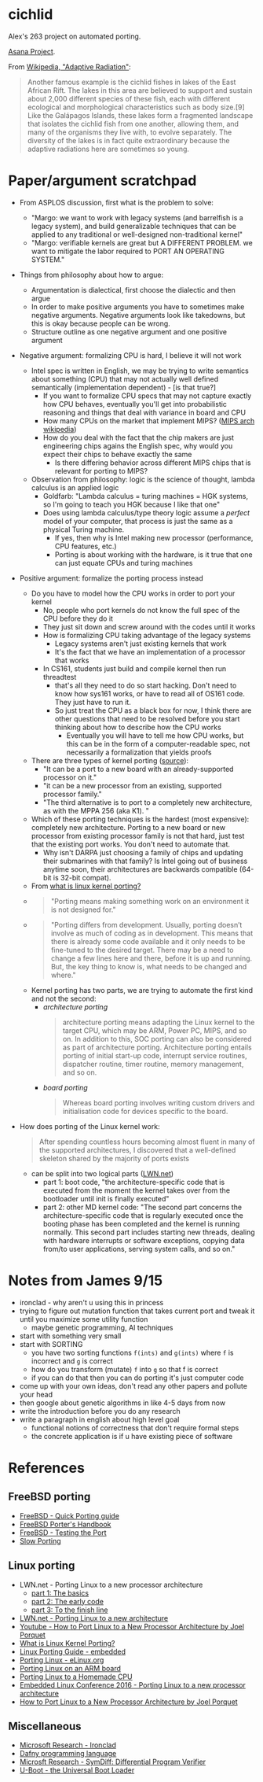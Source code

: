 # cichlid

Alex's 263 project on automated porting.

[Asana Project](https://app.asana.com/0/430530769407377/430530769407377).

From [Wikipedia, "Adaptive
Radiation"](https://en.wikipedia.org/wiki/Adaptive_radiation#Cichlid_fish):

> Another famous example is the cichlid fishes in lakes of the East African
Rift. The lakes in this area are believed to support and sustain about 2,000
different species of these fish, each with different ecological and
morphological characteristics such as body size.[9] Like the Galápagos Islands,
these lakes form a fragmented landscape that isolates the cichlid fish from one
another, allowing them, and many of the organisms they live with, to evolve
separately. The diversity of the lakes is in fact quite extraordinary because
the adaptive radiations here are sometimes so young.

# Paper/argument scratchpad

- From ASPLOS discussion, first what is the problem to solve:
    - "Margo: we want to work with legacy systems (and
    barrelfish is a legacy system), and build generalizable techniques that can be
    applied to any traditional or well-designed non-traditional kernel"
    - "Margo: verifiable kernels are great but A DIFFERENT PROBLEM. we want
    to mitigate the labor required to PORT AN OPERATING SYSTEM."

- Things from philosophy about how to argue:
    - Argumentation is dialectical, first choose the dialectic and then argue
    - In order to make positive arguments you have to sometimes make negative
    arguments. Negative arguments look like takedowns, but this is okay because
    people can be wrong.
    - Structure outline as one negative argument and one positive argument

- Negative argument: formalizing CPU is hard, I believe it will not work
    - Intel spec is written in English, we may be trying to write semantics
    about something (CPU) that may not actually well defined semantically (implementation
    dependent) - [is that true?]
        - If you want to formalize CPU specs that may not capture exactly how
        CPU behaves, eventually you'll get into probabilistic reasoning and
        things that deal with variance in board and CPU
        - How many CPUs on the market that implement MIPS? ([MIPS arch
        wikipedia](https://en.wikipedia.org/wiki/MIPS_architecture)) 
        - How do you deal with the fact that the chip makers are just
        engineering chips agains the English spec, why would you expect their chips to
        behave exactly the same
            - Is there differing behavior across different MIPS chips that is
            relevant for porting to MIPS?
    - Observation from philosophy: logic is the science of thought, lambda
    calculus is an applied logic
        - Goldfarb: "Lambda calculus = turing machines = HGK systems, so I'm going
        to teach you HGK because I like that one"
        - Does using lambda calculus/type theory logic assume a *perfect* model of
        your computer, that process is just the same as a physical Turing machine.
            - If yes, then why is Intel making new processor (performance, CPU features, etc.)
            - Porting is about working with the hardware, is it true that one
            can just equate CPUs and turing machines

- Positive argument: formalize the porting process instead
    - Do you have to model how the CPU works in order to port your kernel
        - No, people who port kernels do not know the full spec of the CPU before they do it
        - They just sit down and screw around with the codes until it works
        - How is formalizing CPU taking advantage of the legacy systems
            - Legacy systems aren't just existing kernels that work
            - It's the fact that we have an implementation of a processor that works
        - In CS161, students just build and compile kernel then run threadtest
            - that's all they need to do so start hacking. Don't need to know how sys161
            works, or have to read all of OS161 code. They just have to run it.
            - So just treat the CPU as a black box for now, I think there are
            other questions that need to be resolved before you start thinking about how to
            describe how the CPU works
                - Eventually you will have to tell me how CPU works, but this
                can be in the form of a computer-readable spec, not necessarily a formalization
                that yields proofs
    - There are three types of kernel porting ([source](https://lwn.net/Articles/597351/)):
        - "It can be a port to a new board with an already-supported processor on it."
        - "it can be a new processor from an existing, supported processor family."
        - "The third alternative is to port to a completely new architecture, as
        with the MPPA 256 (aka K1). "
    - Which of these porting techniques is the hardest (most expensive):
    completely new architecture. Porting to a new board or new processor from
    existing processor family is not that hard, just test that the existing port
    works. You don't need to automate that.
        - Why isn't DARPA just choosing a family of chips and updating their
        submarines with that family? Is Intel going out of business anytime
        soon, their architectures are backwards compatible (64-bit is 32-bit compat).
    - From [what is linux kernel
    porting?](http://opensourceforu.com/2014/09/what-is-linux-kernel-porting/)
    * > "Porting means making something work on an environment it is not designed for."
    * > "Porting differs from development. Usually, porting doesn’t involve as much of
    coding as in development. This means that there is already some code available
    and it only needs to be fine-tuned to the desired target. There may be a need
    to change a few lines here and there, before it is up and running. But, the key
    thing to know is, what needs to be changed and where."
    - Kernel porting has two parts, we are trying to automate the first kind and
    not the second: 
        - *architecture porting*
            > architecture porting means adapting the Linux kernel to the target
            CPU, which may be ARM, Power PC, MIPS, and so on. In addition to this, SOC
            porting can also be considered as part of architecture porting. 
            > Architecture porting entails porting of initial start-up code,
            interrupt service routines, dispatcher routine, timer routine, memory
            management, and so on.
        - *board porting*
            > Whereas board porting involves writing custom drivers and
            initialisation code for devices specific to the board.

- How does porting of the Linux kernel work:
    > After spending countless hours becoming almost fluent in many of the
    supported architectures, I discovered that a well-defined skeleton shared by
    the majority of ports exists
    - can be split into two logical parts ([LWN.net](https://lwn.net/Articles/654783/))
        - part 1: boot code, "the architecture-specific code that is executed
        from the moment the kernel takes over from the bootloader until init is finally
        executed"
        - part 2: other MD kernel code: "The second part concerns the
        architecture-specific code that is regularly executed once the booting phase
        has been completed and the kernel is running normally. This second part
        includes starting new threads, dealing with hardware interrupts or software
        exceptions, copying data from/to user applications, serving system calls, and
        so on."

# Notes from James 9/15

- ironclad - why aren't u using this in princess
- trying to figure out mutation function that takes current port and tweak it
until you maximize some utility function
    - maybe genetic programming, AI techniques
- start with something very small
- start with SORTING
    - you have two sorting functions `f(ints)` and `g(ints)` where `f` is incorrect and `g` is correct
    - how do you transform (mutate) `f` into `g` so that f is correct
    - if you can do that then you can do porting it's just computer code
- come up with your own ideas, don't read any other papers and pollute your head
- then google about genetic algorithms in like 4-5 days from now
- write the introduction before you do any research 
- write a paragraph in english about high level goal
    - functional notions of correctness that don't require formal steps 
    - the concrete application is if u have existing piece of software  

# References

## FreeBSD porting

- [FreeBSD - Quick Porting
guide](https://www.freebsd.org/doc/en/books/porters-handbook/quick-porting.html)
- [FreeBSD Porter's
Handbook](https://www.freebsd.org/doc/en_US.ISO8859-1/books/porters-handbook/)
- [FreeBSD - Testing the Port](https://www.freebsd.org/doc/en/books/porters-handbook/porting-testing.html)
- [Slow Porting](https://www.freebsd.org/doc/en/books/porters-handbook/slow-porting.html)

## Linux porting

- LWN.net - Porting Linux to a new processor architecture
    - [part 1: The basics](https://lwn.net/Articles/654783/)
    - [part 2: The early code](https://lwn.net/Articles/656286/)
    - [part 3: To the finish line](https://lwn.net/Articles/657939/)
- [LWN.net - Porting Linux to a new architecture](https://lwn.net/Articles/597351/)
- [Youtube - How to Port Linux to a New Processor Architecture by Joel
Porquet](https://www.youtube.com/watch?v=2UVX0YPmvOA)
- [What is Linux Kernel
Porting?](http://opensourceforu.com/2014/09/what-is-linux-kernel-porting/)
- [Linux Porting Guide -
embedded](http://www.embedded.com/design/connectivity/4023297/Linux-Porting-Guide)
- [Porting Linux - eLinux.org](elinux.org/images/e/e3/Masters-PortingLinux.pdf)
- [Porting Linux on an ARM
board](elinux.org/images/e/e3/Masters-PortingLinux.pdf)
- [Porting Linux to a Homemade
CPU](https://www.bigmessowires.com/2014/10/23/porting-linux-to-a-homemade-cpu/)
- [Embedded Linux Conference 2016 - Porting Linux to a new processor
architecture](elinux.org/images/6/64/Porquet.pdf)
- [How to Port Linux to a New Processor Architecture by Joel
Porquet](https://www.youtube.com/watch?v=2UVX0YPmvOA)

## Miscellaneous

- [Microsoft Research - Ironclad](https://www.microsoft.com/en-us/research/project/ironclad/)
- [Dafny programming language](https://github.com/Microsoft/dafny/)
- [Microsft Research - SymDiff: Differential Program Verifier](https://www.microsoft.com/en-us/research/project/symdiff-differential-program-verifier/)
- [U-Boot - the Universal Boot Loader](https://www.denx.de/wiki/U-Boot/WebHome)
